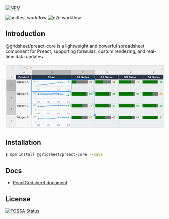 [![NPM](https://nodei.co/npm/@gridsheet/preact-core.png?mini=true)](https://www.npmjs.com/package/@gridsheet/preact-core)

![unittest workflow](https://github.com/walkframe/gridsheet/actions/workflows/unittest.yaml/badge.svg?branch=master)
![e2e workflow](https://github.com/walkframe/gridsheet/actions/workflows/e2e.yaml/badge.svg?branch=master)

## Introduction

@gridsheet/preact-core is a lightweight and powerful spreadsheet component for Preact, supporting formulas, custom rendering, and real-time data updates.

![gridsheet](https://github.com/walkframe/gridsheet/raw/master/gridsheet.png)


## Installation

```sh
$ npm install @gridsheet/preact-core --save
```

## Docs

- [ReactGridsheet document](https://docs.walkframe.com/gridsheet/preact)

## License
[![FOSSA Status](https://app.fossa.com/api/projects/git%2Bgithub.com%2Fwalkframe%2Freact-gridsheet.svg?type=large)](https://app.fossa.com/projects/git%2Bgithub.com%2Fwalkframe%2Freact-gridsheet?ref=badge_large)

